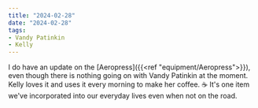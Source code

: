 ```yaml
---
title: "2024-02-28"
date: "2024-02-28"
tags:
- Vandy Patinkin
- Kelly
---
```

I do have an update on the [Aeropress]({{<ref "equipment/Aeropress">}}), even though there is nothing going on with Vandy Patinkin at the moment. Kelly loves it and uses it every morning to make her coffee. ☕️ It's one item we've incorporated into our everyday lives even when not on the road.